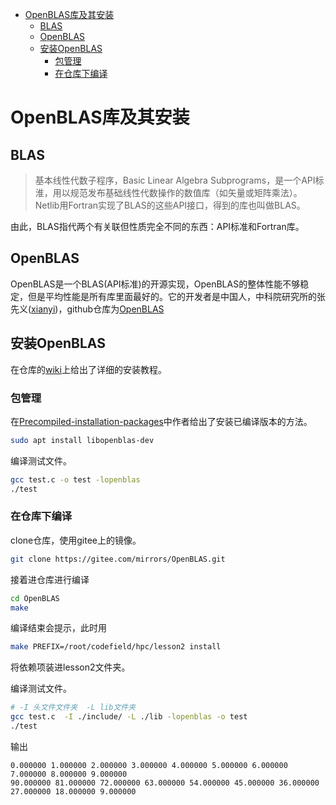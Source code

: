 - [OpenBLAS库及其安装](#openblas库及其安装)
  - [BLAS](#blas)
  - [OpenBLAS](#openblas)
  - [安装OpenBLAS](#安装openblas)
    - [包管理](#包管理)
    - [在仓库下编译](#在仓库下编译)

# OpenBLAS库及其安装

## BLAS

> 基本线性代数子程序，Basic Linear Algebra Subprograms，是一个API标淮，用以规范发布基础线性代数操作的数值库（如矢量或矩阵乘法）。  
> Netlib用Fortran实现了BLAS的这些API接口，得到的库也叫做BLAS。

由此，BLAS指代两个有关联但性质完全不同的东西：API标准和Fortran库。

## OpenBLAS

OpenBLAS是一个BLAS(API标准)的开源实现，OpenBLAS的整体性能不够稳定，但是平均性能是所有库里面最好的。它的开发者是中国人，中科院研究所的张先义([xianyi](https://github.com/xianyi))，github仓库为[OpenBLAS](https://github.com/xianyi/OpenBLAS)

## 安装OpenBLAS

在仓库的[wiki](https://github.com/xianyi/OpenBLAS/wiki)上给出了详细的安装教程。

### 包管理

在[Precompiled-installation-packages](https://github.com/xianyi/OpenBLAS/wiki/Precompiled-installation-packages#linux)中作者给出了安装已编译版本的方法。
```bash
sudo apt install libopenblas-dev
```
编译测试文件。
```bash
gcc test.c -o test -lopenblas
./test
```

### 在仓库下编译

clone仓库，使用gitee上的镜像。
```bash
git clone https://gitee.com/mirrors/OpenBLAS.git
```
接着进仓库进行编译
```bash
cd OpenBLAS
make
```
编译结束会提示，此时用
```bash
make PREFIX=/root/codefield/hpc/lesson2 install
```
将依赖项装进lesson2文件夹。

编译测试文件。
```bash
# -I 头文件文件夹  -L lib文件夹
gcc test.c  -I ./include/ -L ./lib -lopenblas -o test
./test
```
输出
```
0.000000 1.000000 2.000000 3.000000 4.000000 5.000000 6.000000 7.000000 8.000000 9.000000 
90.000000 81.000000 72.000000 63.000000 54.000000 45.000000 36.000000 27.000000 18.000000 9.000000
```
